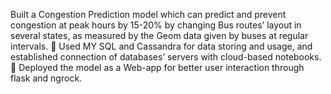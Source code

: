 Built a Congestion Prediction model which can predict and prevent 
congestion at peak hours by 15-20% by changing Bus routes’ layout in 
several states, as measured by the Geom data given by buses at 
regular intervals. 
 Used MY SQL and Cassandra for data storing and usage, and 
established connection of databases’ servers with cloud-based 
notebooks. 
 Deployed the model as a Web-app for better user interaction through 
flask and ngrock. 
